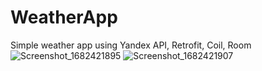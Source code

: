 # WeatherApp
Simple weather app using Yandex API, Retrofit, Coil, Room
![Screenshot_1682421895](https://user-images.githubusercontent.com/81646532/234548050-8bbe3a20-e081-4127-a6cb-4a58dcb930ea.png)
![Screenshot_1682421907](https://user-images.githubusercontent.com/81646532/234548072-aa109d04-87fb-4df6-9e8d-0b6191785ce3.png)
